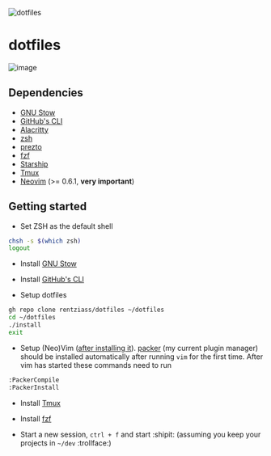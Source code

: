 ![dotfiles](https://media.giphy.com/media/K6nPw4pe3r6Bq/giphy.gif)

# dotfiles

![image](https://user-images.githubusercontent.com/6207785/125366414-e8b44200-e36d-11eb-9742-8d1dcfdbaf70.png)

## Dependencies

- [GNU Stow](https://www.gnu.org/software/stow/)
- [GitHub's CLI](https://github.com/cli/cli)
- [Alacritty](https://github.com/alacritty/alacritty)
- [zsh](https://askubuntu.com/a/131838)
- [prezto](https://github.com/sorin-ionescu/prezto)
- [fzf](https://github.com/junegunn/fzf)
- [Starship](https://starship.rs/)
- [Tmux](https://github.com/tmux/tmux/wiki)
- [Neovim](https://github.com/neovim/neovim/wiki/Installing-Neovim) (>= 0.6.1,
  **very important**)

## Getting started

- Set ZSH as the default shell

```bash
chsh -s $(which zsh)
logout
```

- Install [GNU Stow](https://www.gnu.org/software/stow/)
- Install [GitHub's CLI](https://github.com/cli/cli)

- Setup dotfiles

```bash
gh repo clone rentziass/dotfiles ~/dotfiles
cd ~/dotfiles
./install
exit
```

- Setup (Neo)Vim ([after installing it](https://github.com/neovim/neovim/wiki/Installing-Neovim)).
  [packer](https://github.com/wbthomason/packer.nvim) (my current plugin manager) should be installed automatically
  after running `vim` for the first time. After vim has started these commands
  need to run

```bash
:PackerCompile
:PackerInstall
```

- Install [Tmux](https://github.com/tmux/tmux/wiki)
- Install [fzf](https://github.com/junegunn/fzf)

- Start a new session, `ctrl + f` and start :shipit: (assuming you keep your
  projects in `~/dev` :trollface:)
